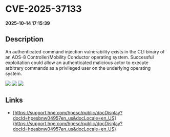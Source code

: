 # CVE-2025-37133

**2025-10-14 17:15:39**

## Description
An authenticated command injection vulnerability exists in the CLI binary of an AOS-8 Controller/Mobility Conductor operating system. Successful exploitation could allow an authenticated malicious actor to execute arbitrary commands as a privileged user on the underlying operating system.

![](https://img.shields.io/static/v1?label=Score&message=7.2&color=red)
![](https://img.shields.io/static/v1?label=Severity&message=HIGH&color=red)
![](https://img.shields.io/static/v1?label=CWE&message=RCE&color=green)

## Links
- [https://support.hpe.com/hpesc/public/docDisplay?docId=hpesbnw04957en_us&docLocale=en_US](https://support.hpe.com/hpesc/public/docDisplay?docId=hpesbnw04957en_us&docLocale=en_US)
